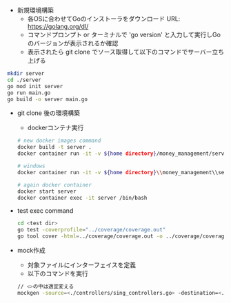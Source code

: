 - 新規環境構築
    - 各OSに合わせてGoのインストーラをダウンロード URL: https://golang.org/dl/
	- コマンドプロンプト or ターミナルで 'go version' と入力して実行しGoのバージョンが表示されるか確認
	- 表示されたら git clone でソース取得して以下のコマンドでサーバー立ち上げる
	
```bash
mkdir server
cd ./server
go mod init server
go run main.go
go build -o server main.go
```

- git clone 後の環境構築
   - dockerコンテナ実行
   ```bash
   # new docker images command
   docker build -t server .
   docker container run -it -v ${home directory}/money_management/server:/server --name server server

   # windows
   docker container run -it -v ${home directory}\\money_management\\server:/server --name server server

   # again docker container
   docker start server
   docker container exec -it server /bin/bash

   ```

- test exec command
  ```bash
  cd <test dir>
  go test -coverprofile="../coverage/coverage.out"
  go tool cover -html=../coverage/coverage.out -o ../coverage/coverage.html
  ```

- mock作成
  - 対象ファイルにインターフェイスを定義
  - 以下のコマンドを実行
  ```bash
  // <>の中は適宜変える
  mockgen -source=<./controllers/sing_controllers.go> -destination=<./mock_func/mock_controllers/sing_controllers_mock.go>
  ```